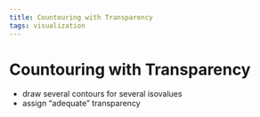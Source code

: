 ```yaml
---
title: Countouring with Transparency
tags: visualization
---
```


# Countouring with Transparency
- draw several contours for several isovalues
- assign “adequate” transparency








